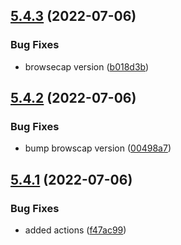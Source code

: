 ## [5.4.3](https://github.com/netbull/SecurityBundle/compare/v5.4.2...v5.4.3) (2022-07-06)


### Bug Fixes

* browsecap version ([b018d3b](https://github.com/netbull/SecurityBundle/commit/b018d3b0f375dda3caec39494c8bf127aaaa0b91))

## [5.4.2](https://github.com/netbull/SecurityBundle/compare/v5.4.1...v5.4.2) (2022-07-06)


### Bug Fixes

* bump browscap version ([00498a7](https://github.com/netbull/SecurityBundle/commit/00498a7b00309d69fce65c63e29586c8745204ce))

## [5.4.1](https://github.com/netbull/SecurityBundle/compare/v5.4.0...v5.4.1) (2022-07-06)


### Bug Fixes

* added actions ([f47ac99](https://github.com/netbull/SecurityBundle/commit/f47ac9955c896cf53faccb61f1bba6f45d7cea17))
